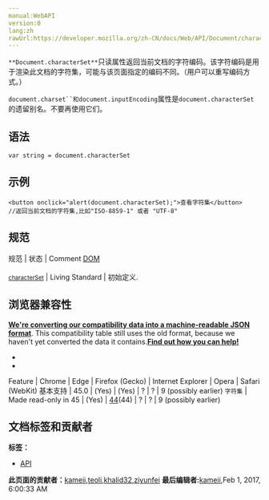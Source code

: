 ```yaml
---
manual:WebAPI
version:0
lang:zh
rawUrl:https://developer.mozilla.org/zh-CN/docs/Web/API/Document/characterSet
---
```






`**Document.characterSet**`只读属性返回当前文档的字符编码。该字符编码是用于渲染此文档的字符集，可能与该页面指定的编码不同。（用户可以重写编码方式。）



`document.charset``和document.inputEncoding`属性是`document.characterSet`的遗留别名。不要再使用它们。



## 语法<a name="语法"></a>

```
var string = document.characterSet
```

## 示例<a name="示例"></a>

```
<button onclick="alert(document.characterSet);">查看字符集</button>
//返回当前文档的字符集,比如"ISO-8859-1" 或者 "UTF-8"
```

## 规范<a name="规范"></a>
规范 | 状态 | Comment 
[DOM<br></br><small>characterSet</small>](%24577 "") | Living Standard | 初始定义. 


## 浏览器兼容性<a name="浏览器兼容性"></a>


**[We&#39;re converting our compatibility data into a machine-readable JSON format](%3344 "")**. This compatibility table still uses the old format, because we haven&#39;t yet converted the data it contains.**[Find out how you can help!](%3392 "")**


* 
* 
Feature | Chrome | Edge | Firefox (Gecko) | Internet Explorer | Opera | Safari (WebKit) 
基本支持 | 45.0 | (Yes) | (Yes) | ? | ? | 9 (possibly earlier) 
`字符集` | Made read-only in 45 | (Yes) | [44](%3681 "Released on 2016-01-26.")(44) | ? | ? | 9 (possibly earlier) 






## 文档标签和贡献者
**标签：**
* [API](%50 "")

**此页面的贡献者：**[kameii](%4517 ""),[teoli](%160 ""),[khalid32](%10688 ""),[ziyunfei](%61 "")
**最后编辑者:**[kameii](%4517 ""),<time>Feb 1, 2017, 6:00:33 AM</time>


